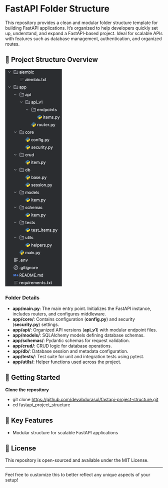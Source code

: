 # FastAPI Folder Structure

This repository provides a clean and modular folder structure template for building FastAPI applications. It’s organized to help developers quickly set up, understand, and expand a FastAPI-based project. Ideal for scalable APIs with features such as database management, authentication, and organized routes.


## 📁 Project Structure Overview

![img.png](explorer.png)

### Folder Details

* **app/main.py**: The main entry point. Initializes the FastAPI instance, includes routers, and configures middleware.
* **app/core/**: Contains configuration (**config.py**) and security (**security.py**) settings.
* **app/api/**: Organized API versions (**api_v1**) with modular endpoint files.
* **app/models/**: SQLAlchemy models defining database schemas.
* **app/schemas/**: Pydantic schemas for request validation.
* **app/crud/**: CRUD logic for database operations.
* **app/db/**: Database session and metadata configuration.
* **app/tests/**: Test suite for unit and integration tests using pytest.
* **app/utils/**: Helper functions used across the project.


## 🚀 Getting Started

**Clone the repository**

* git clone https://github.com/devabdurasul/fastapi-project-structure.git
* cd fastapi_project_structure


## 🔧 Key Features

* Modular structure for scalable FastAPI applications


## 📝 License

This repository is open-sourced and available under the MIT License.

--------------------------------------------------------------------------------------------------------------------------

Feel free to customize this to better reflect any unique aspects of your setup!